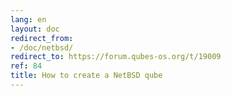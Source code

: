```yaml
---
lang: en
layout: doc
redirect_from:
- /doc/netbsd/
redirect_to: https://forum.qubes-os.org/t/19009
ref: 84
title: How to create a NetBSD qube
---
```

